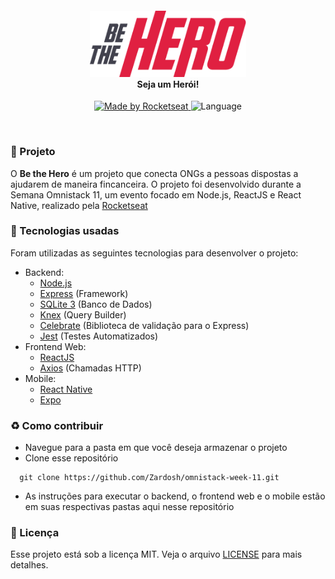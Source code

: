 <h4 align="center">
<img src="./logo.png" width="250px" /><br>
 <b>Seja um Herói!</b>
</h4>
<p align="center">
  <a href="https://rocketseat.com.br">
    <img alt="Made by Rocketseat" src="https://img.shields.io/badge/made%20by-Rocketseat-red">
  </a>
  <img alt="Language" src="https://img.shields.io/badge/Javascript-red">
</p>

<br>

### :muscle: Projeto

O <b>Be the Hero</b> é um projeto que conecta ONGs a pessoas dispostas a ajudarem de maneira fincanceira. O projeto foi desenvolvido durante a Semana Omnistack 11, um evento focado em Node.js, ReactJS e React Native, realizado pela [Rocketseat](https://github.com/Rocketseat)

### :rocket: Tecnologias usadas
Foram utilizadas as seguintes tecnologias para desenvolver o projeto:

- Backend:
  - [Node.js](https://nodejs.org/en/)
  - [Express](https://expressjs.com/pt-br/) (Framework)
  - [SQLite 3](https://www.sqlite.org/index.html) (Banco de Dados)
  - [Knex](http://knexjs.org/) (Query Builder)
  - [Celebrate](https://github.com/arb/celebrate) (Biblioteca de validação para o Express)
  - [Jest](https://jestjs.io/) (Testes Automatizados)
- Frontend Web:
  - [ReactJS](https://pt-br.reactjs.org/)
  - [Axios](https://github.com/axios/axios) (Chamadas HTTP)
- Mobile:
  - [React Native](https://reactnative.dev/)
  - [Expo](https://expo.io/)

### :recycle: Como contribuir

- Navegue para a pasta em que você deseja armazenar o projeto
- Clone esse repositório
```
  git clone https://github.com/Zardosh/omnistack-week-11.git
```
- As instruções para executar o backend, o frontend web e o mobile estão em suas respectivas pastas aqui nesse repositório

### :memo: Licença

Esse projeto está sob a licença MIT. Veja o arquivo [LICENSE](LICENSE.md) para mais detalhes.
